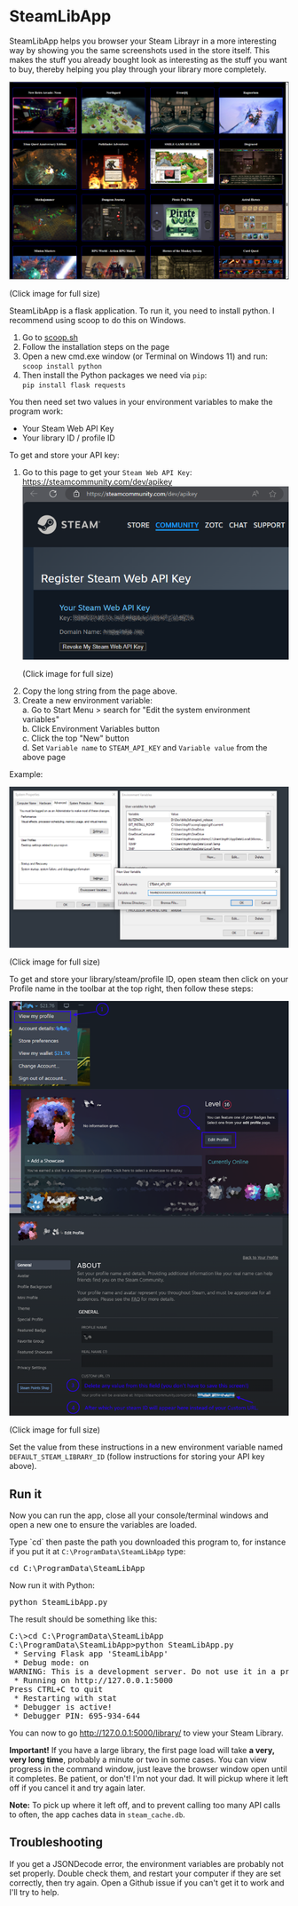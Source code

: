 <h1>SteamLibApp</h1>
<p>SteamLibApp helps you browser your Steam Librayr in a more interesting way by showing you the same screenshots used in the store itself. This makes the stuff you already bought look as interesting as the stuff you want to buy, thereby helping you play through your library more completely.</p>

<a href="example1.png"><img src="example1.png" /></a>
<p>(Click image for full size)</p>

<p>SteamLibApp is a flask application. To run it, you need to install python. I recommend using scoop to do this on Windows.</p>

<ol>
	<li>Go to <a href="https://scoop.sh">scoop.sh</a></li>
	<li>Follow the installation steps on the page</li>
	<li>Open a new cmd.exe window (or Terminal on Windows 11) and run:<br>
		<code>scoop install python</code></li>
	<li>Then install the Python packages we need via <code>pip</code>:<br>
		<code>pip install flask requests</code></li>
</ol>

<p>You then need set two values in your environment variables to make the program work:</p>

<ul>
	<li>Your Steam Web API Key</li>
	<li>Your library ID / profile ID</li>
</ul>

To get and store your API key:

<ol>
	<li>Go to this page to get your <code>Steam Web API Key</code>: <a href="https://steamcommunity.com/dev/apikey">https://steamcommunity.com/dev/apikey</a><br>
		<a href="web_api_key.png"><img src="web_api_key.png" /></a><p>(Click image for full size)</p></li>
	<li>Copy the long string from the page above.</li>
	<li>Create a new environment variable:<br>
		a. Go to Start Menu > search for "Edit the system environment variables"<br>
		b. Click Environment Variables button<br>
		c. Click the top "New" button<br>
		d. Set <code>Variable name</code> to <code>STEAM_API_KEY</code> and <code>Variable value</code> from the above page<br>
	</li>
</ol>

<p>Example:</p>

<p><a href="env_var1.png"><img src="env_var1.png" /></a></p>
<p>(Click image for full size)</p>

<p>To get and store your library/steam/profile ID, open steam then click on your Profile name in the toolbar at the top right, then follow these steps:</p>

<p><a href="library_id.png"><img src="library_id.png" /></a></p>
<p>(Click image for full size)</p>

<p>Set the value from these instructions in a new environment variable named <code>DEFAULT_STEAM_LIBRARY_ID</code> (follow instructions for storing your API key above).</p>

<h2>Run it</h2>
<p>Now you can run the app, close all your console/terminal windows and open a new one to ensure the variables are loaded.</p>

<p>Type `cd` then paste the path you downloaded this program to, for instance if you put it at <code>C:\ProgramData\SteamLibApp</code> type:
	<pre>cd C:\ProgramData\SteamLibApp</pre>
</p>

<p>Now run it with Python:</p>

<pre>python SteamLibApp.py</pre>

<p>The result should be something like this:</p>

<pre>
C:\>cd C:\ProgramData\SteamLibApp
C:\ProgramData\SteamLibApp>python SteamLibApp.py
 * Serving Flask app 'SteamLibApp'
 * Debug mode: on
WARNING: This is a development server. Do not use it in a production deployment. Use a production WSGI server instead.
 * Running on http://127.0.0.1:5000
Press CTRL+C to quit
 * Restarting with stat
 * Debugger is active!
 * Debugger PIN: 695-934-644
</pre>

<p>You can now to go <a href="http://127.0.0.1:5000/library/">http://127.0.0.1:5000/library/</a> to view your Steam Library.</p>

<p><b>Important!</b> If you have a large library, the first page load will take <b>a very, very long time</b>, probably a minute or two in some cases. You can view progress in the command window, just leave the browser window open until it completes. Be patient, or don't! I'm not your dad. It will pickup where it left off if you cancel it and try again later.</p>

<p><b>Note:</b> To pick up where it left off, and to prevent calling too many API calls to often, the app caches data in <code>steam_cache.db</code>.</p>

<h2>Troubleshooting</h2>
<p>If you get a JSONDecode error, the environment variables are probably not set properly. Double check them, and restart your computer if they are set correctly, then try again. Open a Github issue if you can't get it to work and I'll try to help.</p>
